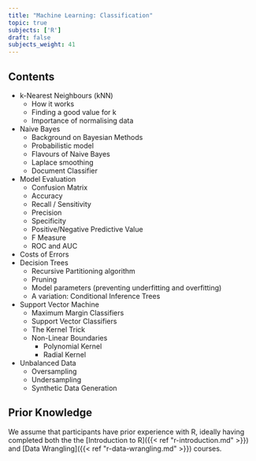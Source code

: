 ```yaml
---
title: "Machine Learning: Classification"
topic: true
subjects: ['R']
draft: false
subjects_weight: 41
---
```


## Contents

- k-Nearest Neighbours (kNN)
	- How it works
	- Finding a good value for k
	- Importance of normalising data
- Naive Bayes
	- Background on Bayesian Methods
	- Probabilistic model
	- Flavours of Naive Bayes
	- Laplace smoothing
	- Document Classifier
- Model Evaluation
	* Confusion Matrix
	* Accuracy
	* Recall / Sensitivity
	* Precision
	* Specificity
	* Positive/Negative Predictive Value
	* F Measure
	* ROC and AUC
- Costs of Errors
- Decision Trees
	- Recursive Partitioning algorithm
	- Pruning
	- Model parameters (preventing underfitting and overfitting)
	- A variation: Conditional Inference Trees
- Support Vector Machine
	- Maximum Margin Classifiers
	- Support Vector Classifiers
	- The Kernel Trick
	- Non-Linear Boundaries
		* Polynomial Kernel
		* Radial Kernel
- Unbalanced Data
	* Oversampling
	* Undersampling
	* Synthetic Data Generation

## Prior Knowledge

We assume that participants have prior experience with R, ideally having completed both the the [Introduction to R]({{< ref "r-introduction.md" >}}) and [Data Wrangling]({{< ref "r-data-wrangling.md" >}}) courses.